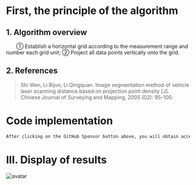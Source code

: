 #  First, the principle of the algorithm 

##  1. Algorithm overview 

   ① Establish a horizontal grid according to the measurement range and number each grid unit; ② Project all data points vertically onto the grid. 

##  2. References 

>  Shi Wen, Li Bijun, Li Qingquan. Image segmentation method of vehicle laser scanning distance based on projection point density [J]. Chinese Journal of Surveying and Mapping, 2005 (02): 95-100. 

#  Code implementation 

  ```python  
After clicking on the GitHub Sponsor button above, you will obtain access permissions to my private code repository ( https://github.com/slowlon/my_code_bar ) to view this blog code. By searching the code number of this blog, you can find the code you need, code number is: 2024020309574497322
  ```  
#  III. Display of results 

 ![avatar]( a91249483f474c3497eed58ae657954b.png) 

